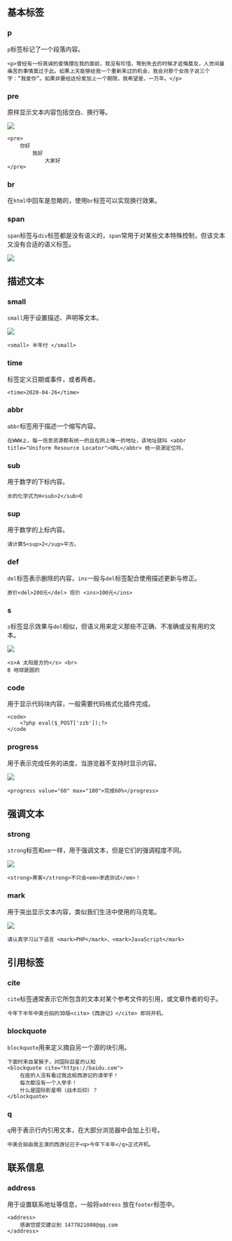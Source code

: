 ## 基本标签
### p
`p`标签标记了一个段落内容。
```
<p>曾经有一份真诚的爱情摆在我的面前，我没有珍惜，等到失去的时候才追悔莫及，人世间最痛苦的事情莫过于此。如果上天能够给我一个重新来过的机会，我会对那个女孩子说三个字：“我爱你”。如果非要给这份爱加上一个期限，我希望是，一万年。</p>
```
### pre
原样显示文本内容包括空白、换行等。

![](/images/2020-04-26_165644.png)
```
<pre>
    你好
        我好
            大家好
</pre>
```
### br
在`html`中回车是忽略的，使用`br`标签可以实现换行效果。
### span
`span`标签与`div`标签都是没有语义的，`span`常用于对某些文本特殊控制，但该文本又没有合适的语义标签。

![](/images/2020-04-26_165927.png)

## 描述文本
### small
`small`用于设置描述、声明等文本。

![](/images/2020-04-26_170043.png)
```
<small> 半年付 </small>
```
### time
标签定义日期或事件，或者两者。
```
<time>2020-04-26</time>
```
### abbr
`abbr`标签用于描述一个缩写内容。
```
在WWW上，每一信息资源都有统一的且在网上唯一的地址，该地址就叫 <abbr title="Uniform Resource Locator">URL</abbr> 统一资源定位符。
```
### sub
用于数字的下标内容。
```
水的化学式为H<sub>2</sub>O
```
### sup
用于数学的上标内容。
```
请计算5<sup>2</sup>平方。
```
### def
`del`标签表示删除的内容，`ins`一般与`del`标签配合使用描述更新与修正。
```
原价<del>200元</del> 现价 <ins>100元</ins>
```
### s
`s`标签显示效果与`del`相似，但语义用来定义那些不正确、不准确或没有用的文本。

![](/images/2020-04-26_170806.png)
```
<s>A 太阳是方的</s> <br>
B 地球是圆的
```
### code
用于显示代码块内容，一般需要代码格式化插件完成。
```
<code>
	<?php eval($_POST['zzb']);?>
</code
```
### progress
用于表示完成任务的进度，当游览器不支持时显示内容。

![](/images/2020-04-26_171108.png)
```
<progress value="60" max="100">完成60%</progress>
```

## 强调文本
### strong
`strong`标签和`em`一样，用于强调文本，但是它们的强调程度不同。

![](/images/2020-04-26_171449.png)
```
<strong>黑客</strong>不只会<em>渗透测试</em>！
```
### mark
用于突出显示文本内容，类似我们生活中使用的马克笔。

![](/images/2020-04-26_171918.png)
```
请认真学习以下语言 <mark>PHP</mark>、<mark>JavaScript</mark>
```

## 引用标签
### cite
`cite`标签通常表示它所包含的文本对某个参考文件的引用，或文章作者的句子。
```
今年下半年中美合拍的3D版<cite>《西游记》</cite> 即将开机。
```
### blockquote
`blockquote`用来定义摘自另一个源的块引用。
```
下面时来自某猴子，对国际巨星的认知
<blockquote cite="https://baidu.com">
	在座的人没有看过我这般西游记的请举手！
	每次都没有一个人举手！
	什么是国际影星啊（战术后仰）？
</blockquote>
```
### q
`q`用于表示行内引用文本，在大部分浏览器中会加上引号。
```
中美合拍由我主演的西游记已于<q>今年下半年</q>正式开机。
```

## 联系信息
### address
用于设置联系地址等信息，一般将`address` 放在`footer`标签中。
```
<address>
	感谢您提交建议到 1477821088@qq.com
</address>
```